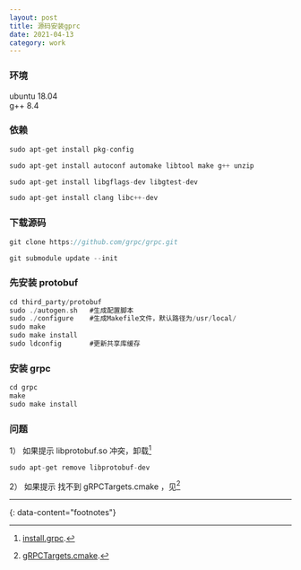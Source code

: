 ```yaml
---
layout: post
title: 源码安装gprc
date: 2021-04-13
category: work
---
```


### 环境
ubuntu 18.04  
g++ 8.4

### 依赖

```c
sudo apt-get install pkg-config

sudo apt-get install autoconf automake libtool make g++ unzip

sudo apt-get install libgflags-dev libgtest-dev

sudo apt-get install clang libc++-dev

```

### 下载源码

```c
git clone https://github.com/grpc/grpc.git

git submodule update --init
```

### 先安装 protobuf

```c
cd third_party/protobuf
sudo ./autogen.sh   #生成配置脚本
sudo ./configure    #生成Makefile文件，默认路径为/usr/local/
sudo make
sudo make install 
sudo ldconfig       #更新共享库缓存
```

### 安装 grpc

```c
cd grpc
make
sudo make install
```

### 问题

1） 如果提示 libprotobuf.so 冲突，卸载[^1]  

```c
sudo apt-get remove libprotobuf-dev
```

2） 如果提示 找不到 gRPCTargets.cmake ，见[^2]  


---
{: data-content="footnotes"}

[^1]: [install.grpc](https://segmentfault.com/a/1190000020812273?utm_source=tag-newest).  
[^2]: [gRPCTargets.cmake](http://beautifularea.cn/0068.html).

